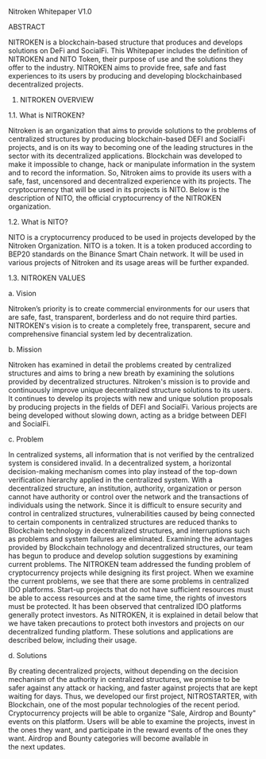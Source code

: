 Nitroken Whitepaper V1.0

ABSTRACT

NITROKEN is a blockchain-based structure that produces and develops solutions on DeFi and SocialFi. This Whitepaper includes the definition of NITROKEN and NITO Token, their purpose of use and the solutions they offer to the industry. NITROKEN aims to provide free, safe and fast experiences to its users by producing and developing blockchainbased decentralized projects.

1.	NITROKEN OVERVIEW
   
1.1.	What is NITROKEN?

Nitroken is an organization that aims to provide solutions to the problems of centralized structures by producing blockchain-based DEFI and SocialFi projects, and is on its way to becoming one of the leading structures in the sector with its decentralized applications. 
Blockchain was developed to make it impossible to change, hack or manipulate information in the system and to record the information. So, Nitroken aims to provide its users with a safe, fast, uncensored and decentralized experience with its projects. The cryptocurrency that will be used in its projects is NITO. Below is the description of NITO, the official cryptocurrency of the NITROKEN organization.

1.2.	What is NITO?

NITO is a cryptocurrency produced to be used in projects developed by the Nitroken Organization. NITO is a token. It is a token produced according to BEP20 standards on the Binance Smart Chain network. It will be used in various projects of Nitroken and its usage areas will be further expanded.

1.3.	NITROKEN VALUES

a.	Vision

Nitroken’s priority is to create commercial environments for our users that are safe, fast, transparent, borderless and do not require third parties. NITROKEN's vision is to create a completely free, transparent, secure and comprehensive financial system led by decentralization.

b.	Mission

Nitroken has examined in detail the problems created by centralized structures and aims to bring a new breath by examining the solutions provided by decentralized structures. Nitroken's mission is to provide and continuously improve unique decentralized structure solutions to its users. It continues to develop its projects with new and unique solution proposals by producing projects in the fields of DEFI and SocialFi. Various projects are being developed without slowing down, acting as a bridge between DEFI and SocialFi.

c.	Problem

In centralized systems, all information that is not verified by the centralized system is considered invalid. In a decentralized system, a horizontal decision-making mechanism comes into play instead of the top-down verification hierarchy applied in the centralized system. With a decentralized structure, an institution, authority, organization or person cannot have authority or control over the network and the transactions of individuals using the network. Since it is difficult to ensure security and control in centralized structures, vulnerabilities caused by being connected to certain components in centralized structures are reduced thanks to Blockchain technology in decentralized structures, and interruptions such as problems and system failures are eliminated.
Examining the advantages provided by Blockchain technology and decentralized structures, our team has begun to produce and develop solution suggestions by examining current problems. The NITROKEN team addressed the funding problem of cryptocurrency projects while designing its first project. When we examine the current problems, we see that there are some problems in centralized IDO platforms. Start-up projects that do not have sufficient resources must be able to access resources and at the same time, the rights of investors must be protected. It has been observed that centralized IDO platforms generally protect investors. As NITROKEN, it is explained in detail below that we have taken precautions to protect both investors and projects on our decentralized funding platform. These solutions and applications are described below, including their usage.

d.	Solutions

By creating decentralized projects, without depending on the decision mechanism of the authority in centralized structures, we promise to be safer against any attack or hacking, and faster against projects that are kept waiting for days. Thus, we developed our first project, NITROSTARTER, with Blockchain, one of the most popular technologies of the recent period. Cryptocurrency projects will be able to organize "Sale, Airdrop and Bounty" events on this platform. Users will be able to examine the projects, invest in the ones they want, and participate in the reward events of the ones they want. Airdrop and Bounty categories will become available in the next updates.

